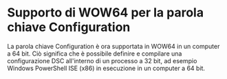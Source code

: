# <a name="wow64-support-for-configuration-keyword"></a>Supporto di WOW64 per la parola chiave Configuration

La parola chiave Configuration è ora supportata in WOW64 in un computer a 64 bit. Ciò significa che è possibile definire e compilare una configurazione DSC all'interno di un processo a 32 bit, ad esempio Windows PowerShell ISE (x86) in esecuzione in un computer a 64 bit.
